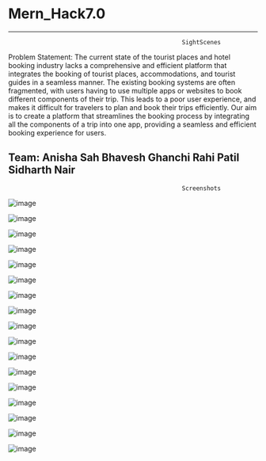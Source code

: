 # Mern_Hack7.0

-----------------------------------------------------------------------------------------------------------------------------------------------------------------
                                                     SightScenes
                                                     
Problem Statement: The current state of the tourist places and hotel booking industry lacks a comprehensive and efficient platform that integrates the booking of tourist places, accommodations, and tourist guides in a seamless manner. The existing booking systems are often fragmented, with users having to use multiple apps or websites to book different components of their trip. This leads to a poor user experience, and makes it difficult for travelers to plan and book their trips efficiently. Our aim is to create a platform that streamlines the booking process by integrating all the components of a trip into one app, providing a seamless and efficient booking experience for users.

Team:
Anisha Sah 
Bhavesh Ghanchi 
Rahi Patil 
Sidharth Nair 
-----------------------------------------------------------------------------------------------------------------------------------------------------------------  

                                                     Screenshots

![image](https://user-images.githubusercontent.com/95421790/229333326-2d21b7ee-e3c7-4f3c-ae60-2dc4d8f44aa5.png)

![image](https://user-images.githubusercontent.com/95421790/229333395-fe6f50ee-8a40-48fb-be4f-cbc0ec646cea.png)

![image](https://user-images.githubusercontent.com/95421790/229333418-36989228-55b7-40c5-b44e-9b3caa2529c6.png)

![image](https://user-images.githubusercontent.com/95421790/229333473-03986547-4a26-4a64-a931-0aefb89219ce.png)
                                                     
![image](https://user-images.githubusercontent.com/95421790/229333507-b2ce6319-1e40-4009-a53a-1dae084f89fe.png)
                                                              
![image](https://user-images.githubusercontent.com/95421790/229333561-3080c734-b4f8-4a7b-8865-6caa77d298f6.png)
                                                              
![image](https://user-images.githubusercontent.com/95421790/229333627-c4d9d847-cf3c-4535-9198-5c25e89e9015.png)
                                   
![image](https://user-images.githubusercontent.com/95421790/229333686-e6cb7606-19e4-4595-8072-cdc7f6e849ae.png)

![image](https://user-images.githubusercontent.com/95421790/229334494-b2a947d9-1b55-46dc-b9e9-5bb259d90920.png)

![image](https://user-images.githubusercontent.com/95421790/229334518-592785dd-91d3-4bff-8120-8fb67abc5ab4.png)

![image](https://user-images.githubusercontent.com/95421790/229334537-0dac4ce1-ac07-49e1-91e4-d315fbb05db6.png)

![image](https://user-images.githubusercontent.com/95421790/229334577-d12f064a-6f33-4845-a088-caad2a08e6f3.png)

![image](https://user-images.githubusercontent.com/95421790/229334641-dffa88e2-affe-41fe-9c77-2275366442f3.png)

![image](https://user-images.githubusercontent.com/95421790/229334853-e68a7d98-fc8d-4dbe-9293-08cebe683d9b.png)

![image](https://user-images.githubusercontent.com/95421790/229334867-40dec878-7218-456c-8b9f-14932e064009.png)

![image](https://user-images.githubusercontent.com/95421790/229334887-27bbaa33-709b-43c8-9118-77f872ae322b.png)

![image](https://user-images.githubusercontent.com/95421790/229334983-6b953c2b-07e5-43a2-8d99-eb1804252bf1.png)


